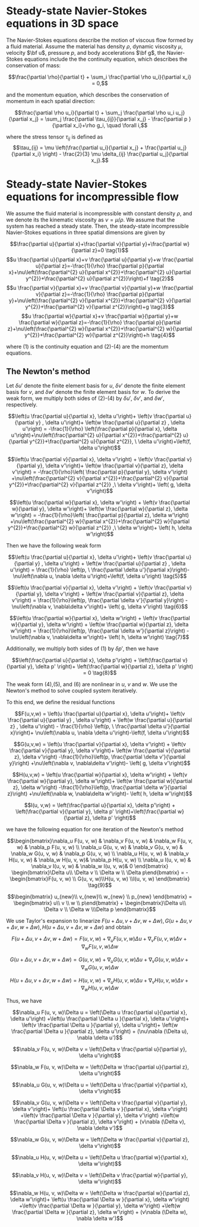 # Steady-state Navier-Stokes equations in 3D space

The Navier-Stokes equations describe the motion of viscous flow formed by a fluid material. Assume the material has density $\rho$, dynamic viscosity $\mu$, velocity $\bf u$, pressure $p$, and body accelerations $\bf g$, the Navier-Stokes equations include the the continuity equation, which describes the conservation of mass:

$$\frac{\partial \rho}{\partial t} + \sum_i \frac{\partial \rho u_i}{\partial x_i} = 0,$$

and the momentum equation, which describes the conservation of momentum in each spatial direction:

$$\frac{\partial \rho u_i}{\partial t} + \sum_j \frac{\partial \rho u_i u_j}{\partial x_j} = \sum_j \frac{\partial \tau_{ij}}{\partial x_j} - \frac{\partial p }{\partial x_i}+\rho g_i, \quad \forall i,$$

where the stress tensor $\tau_{ij}$ is defined as
$$\tau_{ij} = \mu \left(\frac{\partial u_i}{\partial x_j} + \frac{\partial u_j}{\partial x_i} \right) - \frac{2}{3} \mu \delta_{ij} \frac{\partial u_j}{\partial x_j}.$$

# Steady-state Navier-Stokes equations for incompressible flow

We assume the fluid material is incompressible with constant density $\rho$, and we denote its the kinematic viscosity as $\nu=\mu / \rho$.
We assume that the system has reached a steady state. Then, the steady-state incompressible Navier-Stokes equations in three spatial dimensions are given by

$$\frac{\partial u}{\partial x}+\frac{\partial v}{\partial y}+\frac{\partial w}{\partial z}=0 \tag{1}$$
$$u \frac{\partial u}{\partial x}+v \frac{\partial u}{\partial y}+w \frac{\partial u}{\partial z}=-\frac{1}{\rho} \frac{\partial p}{\partial x}+\nu\left(\frac{\partial^{2} u}{\partial x^{2}}+\frac{\partial^{2} u}{\partial y^{2}}+\frac{\partial^{2} u}{\partial z^{2}}\right)+f \tag{2}$$
$$u \frac{\partial v}{\partial x}+v \frac{\partial v}{\partial y}+w \frac{\partial v}{\partial z}=-\frac{1}{\rho} \frac{\partial p}{\partial y}+\nu\left(\frac{\partial^{2} v}{\partial x^{2}}+\frac{\partial^{2} v}{\partial y^{2}}+\frac{\partial^{2} v}{\partial z^{2}}\right)+g \tag{3}$$
$$u \frac{\partial w}{\partial x}+v \frac{\partial w}{\partial y}+w \frac{\partial w}{\partial z}=-\frac{1}{\rho} \frac{\partial p}{\partial z}+\nu\left(\frac{\partial^{2} w}{\partial x^{2}}+\frac{\partial^{2} w}{\partial y^{2}}+\frac{\partial^{2} w}{\partial z^{2}}\right)+h \tag{4}$$

where (1) is the continuity equation and (2)-(4) are the momentum equations.

## The Newton's method

Let $\delta u'$ denote the finite element basis for $u$, $\delta v'$ denote the finite element basis for $v$, and $\delta w'$ denote the finite element basis for $w$. To derive the weak form, we multiply both sides of (2)-(4) by $\delta u'$, $\delta v'$, and $\delta w'$, respectively.

$$\left(u \frac{\partial u}{\partial x}, \delta u'\right)+ \left(v \frac{\partial u}{\partial y} , \delta u'\right)+ \left(w \frac{\partial u}{\partial z} , \delta u'\right) =  -\frac{1}{\rho} \left(\frac{\partial p}{\partial x}, \delta u'\right)+\nu\left(\frac{\partial^{2} u}{\partial x^{2}}+\frac{\partial^{2} u}{\partial y^{2}}+\frac{\partial^{2} u}{\partial z^{2}}, \ \delta u'\right)+\left(f, \delta u'\right)$$

$$\left(u \frac{\partial v}{\partial x}, \delta v'\right) + \left(v \frac{\partial v}{\partial y}, \delta v'\right)+ \left(w \frac{\partial v}{\partial z}, \delta v'\right) = -\frac{1}{\rho}\left( \frac{\partial p}{\partial y}, \delta v'\right) +\nu\left(\frac{\partial^{2} v}{\partial x^{2}}+\frac{\partial^{2} v}{\partial y^{2}}+\frac{\partial^{2} v}{\partial z^{2}} ,\ \delta v'\right)+ \left( g, \delta v'\right)$$

$$\left(u \frac{\partial w}{\partial x}, \delta w'\right) + \left(v \frac{\partial w}{\partial y}, \delta w'\right)+ \left(w \frac{\partial w}{\partial z}, \delta w'\right) = -\frac{1}{\rho}\left( \frac{\partial p}{\partial z}, \delta w'\right) +\nu\left(\frac{\partial^{2} w}{\partial x^{2}}+\frac{\partial^{2} w}{\partial y^{2}}+\frac{\partial^{2} w}{\partial z^{2}} ,\ \delta w'\right)+ \left( h, \delta w'\right)$$

Then we have the following weak form

$$\left(u \frac{\partial u}{\partial x}, \delta u'\right)+ \left(v \frac{\partial u}{\partial y} , \delta u'\right) + \left(w \frac{\partial u}{\partial z} , \delta u'\right) =  \frac{1}{\rho} \left(p, \ \frac{\partial \delta u'}{\partial x}\right)-\nu\left(\nabla u, \nabla \delta u'\right)+\left(f, \delta u'\right) \tag{5}$$

$$\left(u \frac{\partial v}{\partial x}, \delta v'\right) + \left(v \frac{\partial v}{\partial y}, \delta v'\right) + \left(w \frac{\partial v}{\partial z}, \delta v'\right) = \frac{1}{\rho}\left(p, \frac{\partial \delta v'}{\partial y}\right) -\nu\left(\nabla v, \nabla\delta v'\right)+ \left( g, \delta v'\right) \tag{6}$$

$$\left(u \frac{\partial w}{\partial x}, \delta w'\right) + \left(v \frac{\partial w}{\partial y}, \delta w'\right) + \left(w \frac{\partial w}{\partial z}, \delta w'\right) = \frac{1}{\rho}\left(p, \frac{\partial \delta w'}{\partial z}\right) -\nu\left(\nabla v, \nabla\delta w'\right)+ \left( h, \delta w'\right) \tag{7}$$

Additionally, we multiply both sides of (1) by $\delta p'$, then we have

$$\left(\frac{\partial u}{\partial x}, \delta p'\right) + \left(\frac{\partial v}{\partial y}, \delta p' \right)+ \left(\frac{\partial w}{\partial z}, \delta p' \right) = 0 \tag{8}$$

The weak form (4),(5), and (6) are nonlinear in $u$, $v$ and $w$. We use the Newton's method to solve coupled system  iteratively.

To this end, we define the residual functions

$$F(u,v,w) = \left(u \frac{\partial u}{\partial x}, \delta u'\right)+ \left(v \frac{\partial u}{\partial y} , \delta u'\right) + \left(w \frac{\partial u}{\partial z} , \delta u'\right) -  \frac{1}{\rho} \left(p, \ \frac{\partial \delta u'}{\partial x}\right)+ \nu\left(\nabla u, \nabla \delta u'\right)-\left(f, \delta u'\right)$$

$$G(u,v,w) = \left(u \frac{\partial v}{\partial x}, \delta v'\right) + \left(v \frac{\partial v}{\partial y}, \delta v'\right)+ \left(w \frac{\partial v}{\partial z}, \delta v'\right) -\frac{1}{\rho}\left(p, \frac{\partial \delta v'}{\partial y}\right) +\nu\left(\nabla v, \nabla\delta v'\right)- \left( g, \delta v'\right)$$

$$H(u,v,w) = \left(u \frac{\partial w}{\partial x}, \delta w'\right) + \left(v \frac{\partial w}{\partial y}, \delta w'\right)+ \left(w \frac{\partial w}{\partial z}, \delta w'\right) -\frac{1}{\rho}\left(p, \frac{\partial \delta w'}{\partial z}\right) +\nu\left(\nabla w, \nabla\delta w'\right)- \left( h, \delta w'\right)$$

$$I(u, v,w) = \left(\frac{\partial u}{\partial x}, \delta p'\right) + \left(\frac{\partial v}{\partial y}, \delta p' \right)+\left(\frac{\partial w}{\partial z}, \delta p' \right)$$

we have the following equation for one iteration of the Newton's method

$$\begin{bmatrix}\nabla_u F(u, v, w)  & \nabla_v F(u, v, w) & \nabla_w F(u, v, w) & \nabla_p F(u, v, w)  \\ \nabla_u G(u, v, w)  & \nabla_v G(u, v, w) & \nabla_w G(u, v, w) & \nabla_p G(u, v, w) \\ \nabla_u H(u, v, w) & \nabla_v H(u, v, w) & \nabla_w H(u, v, w)& \nabla_p H(u, v, w)  \\ \nabla_u I(u, v, w) & \nabla_v I(u, v, w) & \nabla_w I(u, v, w)& 0 \end{bmatrix} \begin{bmatrix}\Delta u\\ \Delta v \\ \Delta w \\ \Delta p\end{bmatrix} = - \begin{bmatrix}F(u, v, w) \\ G(u, v, w)\\H(u, v, w) \\I(u, v, w) \end{bmatrix} \tag{9}$$

$$\begin{bmatrix} u_{new}\\ v_{new}\\ w_{new} \\ p_{new} \end{bmatrix} = \begin{bmatrix} u\\ v \\ w \\ p\end{bmatrix} + \begin{bmatrix}\Delta u\\ \Delta v  \\ \Delta w \\\Delta p \end{bmatrix}$$



We use Taylor's expansion to linearize $F(u+\Delta u, v+\Delta v, w+\Delta w), G(u+\Delta u, v+\Delta v, w+\Delta w), H(u+\Delta u, v+\Delta v, w+\Delta w)$ and obtain

$$F(u+\Delta u, v+\Delta v, w+\Delta w) = F(u, v, w) + \nabla_u F(u, v, w)\Delta u   + \nabla_v F(u, v, w) \Delta v+ \nabla_w F(u, v, w) \Delta w$$

$$G(u+\Delta u, v+\Delta v, w+\Delta w) = G(u, v, w) + \nabla_u G(u, v, w)\Delta u   + \nabla_v G(u, v, w) \Delta v+ \nabla_w G(u, v, w) \Delta w$$

$$H(u+\Delta u, v+\Delta v, w+\Delta w) = H(u, v, w) + \nabla_u H(u, v, w)\Delta u   + \nabla_v H(u, v, w) \Delta v+ \nabla_w H(u, v, w) \Delta w$$

Thus, we have

$$\nabla_u F(u, v, w)\Delta u = \left(\Delta u \frac{\partial u}{\partial x}, \delta u'\right) +\left(u \frac{\partial \Delta u }{\partial x}, \delta u'\right)+ \left(v \frac{\partial \Delta u }{\partial y}, \delta u'\right)+ \left(w \frac{\partial \Delta u }{\partial z}, \delta u'\right) + (\nu\nabla (\Delta u), \nabla \delta u')$$

$$\nabla_v F(u, v, w)\Delta v = \left(\Delta v \frac{\partial u}{\partial y}, \delta u'\right)$$

$$\nabla_w F(u, v, w)\Delta w = \left(\Delta w \frac{\partial u}{\partial z}, \delta u'\right)$$

$$\nabla_u G(u, v, w)\Delta u = \left(\Delta u \frac{\partial v}{\partial x}, \delta v'\right)$$

$$\nabla_v G(u, v, w)\Delta v = \left(\Delta v \frac{\partial v}{\partial y}, \delta v'\right)+ \left(u \frac{\partial \Delta v }{\partial x}, \delta v'\right) +\left(v \frac{\partial \Delta v }{\partial y}, \delta v'\right) +\left(w \frac{\partial \Delta v }{\partial z}, \delta v'\right) + (ν\nabla (\Delta v), \nabla \delta v')$$

$$\nabla_w G(u, v, w)\Delta w = \left(\Delta w \frac{\partial v}{\partial z}, \delta v'\right)$$

$$\nabla_u H(u, v, w)\Delta u = \left(\Delta u \frac{\partial w}{\partial x}, \delta w'\right)$$

$$\nabla_v H(u, v, w)\Delta v = \left(\Delta v \frac{\partial w}{\partial y}, \delta w'\right)$$

$$\nabla_w H(u, v, w)\Delta w = \left(\Delta w \frac{\partial w}{\partial z}, \delta w'\right)+ \left(u \frac{\partial \Delta w }{\partial x}, \delta w'\right) +\left(v \frac{\partial \Delta w }{\partial y}, \delta w'\right) +\left(w \frac{\partial \Delta w }{\partial z}, \delta w'\right) + (ν\nabla (\Delta w), \nabla \delta w')$$
